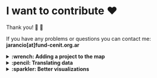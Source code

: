 # I want to contribute :heart:

Thank you! :hatched_chick: :tada:

If you have any problems or questions you can contact me: **jarancio[at]fund-cenit.org.ar**

<details><summary><b>:wrench: Adding a project to the map</b></summary>
<p>
Check this tutorial ---> [Video](https://youtu.be/lJge3_wojgA)

If you know of an open science hardware project (or maybe it's your own project!) that isn't listed in our map, do the following:

1. Go to [Wikidata](https://wikidata.org) and create a user (not mandatory but I recommend it so you can trace your changes)
2. Look for the project in the search box. 

<details><summary><b>Data model</b></summary>
<p>
This is the minimum proposed structure that allows us to map projects that are part of GOSH community. It's made taking into account the available items (Q) and properties (P) defined by the Wikidata community. 

*Check an example here: [Monitor Abierto de Calidad de Aire (MACA)](https://www.wikidata.org/wiki/Q62395443)*

1. Node must be `instance of (P31)` one of the following:

- `project (Q170584)`
- `community (Q177634)`
- `university research group (Q28863779)`
- `business (Q4830453)`
- `institution (Q178706)`

2. Node must have statement `use (P366)` with one of the following values:

- `education (Q8434)`
- `art (Q735)`
- `academic research (Q62393045)`
- `community science (Q62392920)`

3. Node must have statement `field of work (P101)` with one of the following values or any other value available and useful:

- `microscopy	Q1074953`
- `biohacking	Q5205179`
- `unmanned aerial vehicle	Q484000`
- `microfluidics	Q138845`
- `transfeminism Q3308597`
- `air quality	Q56245086`
- `soil quality	Q2034420`
- `water quality	Q625376`
- `health Q12147`
- `physics	Q413`
- `sound	Q11461`
- `audiovisual	Q2431196`
- `textile	Q28823`
- `social innovation	Q1399209`
- `STEAM education Q62393596`

4. Node must have statement `official website (P856)` with a link pointing to documentation

5. Node must have statement `location (P276)` with value corresponding to item of the city where node happens.

  *Note: if city or region item doesn't have coordinate locations within its own page, node won't be mapped*

6. Node must have statement `part of (P361)` with value `Global Open Science Hardware (Q62391989)`

</details>

**--> If project already has a page in Wikidata**

3. Make sure the six statements explained in *'Data model'* are there with their corresponding values

**--> If you can't find your project in Wikidata**

3. Create an item
4. Add a label and description of your project
5. Make sure you add the six statements explained in *'Data model'*, with their corresponding values

Finally, check if your node has been added in [the map](http://tinyurl.com/y2ehx763). It's not automatic, may take a while to update (max 20').

<p>
</details>

<details><summary><b>:pencil: Translating data</b></summary>
<p>
Coming soon.
<p>
</details>

<details><summary><b>:sparkler: Better visualizations</b></summary>
<p>
Are you aware of any tools on top of wikidata that can make the map look better? Or visualizations that can be made using the data we're mapping? Contact me!
<p>
</details>
